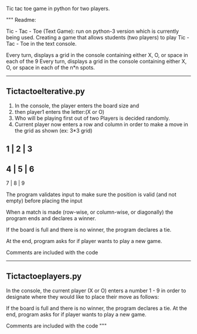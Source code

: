 Tic tac toe game in python for two players.

"""
Readme: 

Tic - Tac - Toe (Text Game): run on python-3 version which is currently being used. 
Creating a game that allows students (two players) to play Tic - Tac - Toe in the text console.

Every turn, displays a grid in the console containing either X, O, or space in each of the 9
Every turn, displays a grid in the console containing either X, O, or space in each of the n*n
spots.

-----------------------------------------------------------------------------------------------
TictactoeIterative.py
-----------------------------------------------------------------------------------------------
1. In the console, the player enters the board size and 
2. then player1 enters the letter:(X or O)
3. Who will be playing first out of two Players is decided randomly.
4. Current player now enters a row and column in order to make a move in the grid as shown (ex: 3*3 grid)

1 | 2 | 3
----------
4 | 5 | 6
----------
7 | 8 | 9


The program validates input to make sure the position is valid (and not empty) before
placing the input

When a match is made (row-wise, or column-wise, or diagonally) the program ends and
declares a winner.

If the board is full and there is no winner, the program declares a tie.

At the end, program asks for if player wants to play a new game.

Comments are included with the code





-----------------------------------------------------------------------------------------------
Tictactoeplayers.py
-----------------------------------------------------------------------------------------------
In the console, the current player (X or O) enters a number 1 - 9 in order to designate
where they would like to place their move as follows:

If the board is full and there is no winner, the program declares a tie.
At the end, program asks for if player wants to play a new game.

Comments are included with the code
"""
